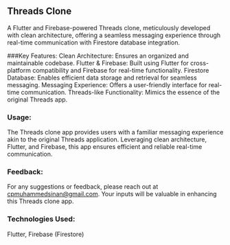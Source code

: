## Threads Clone

A Flutter and Firebase-powered Threads clone, meticulously developed with clean architecture, offering a seamless messaging experience through real-time communication with Firestore database integration.

###Key Features:
Clean Architecture: Ensures an organized and maintainable codebase.
Flutter & Firebase: Built using Flutter for cross-platform compatibility and Firebase for real-time functionality.
Firestore Database: Enables efficient data storage and retrieval for seamless messaging.
Messaging Experience: Offers a user-friendly interface for real-time communication.
Threads-like Functionality: Mimics the essence of the original Threads app.

### Usage:
The Threads clone app provides users with a familiar messaging experience akin to the original Threads application. Leveraging clean architecture, Flutter, and Firebase, this app ensures efficient and reliable real-time communication.

### Feedback:
For any suggestions or feedback, please reach out at cpmuhammedsinan@gmail.com. Your inputs will be valuable in enhancing this Threads clone app.

### Technologies Used:
Flutter, Firebase (Firestore)
